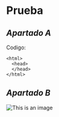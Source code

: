 # Prueba

## *Apartado A*

Codigo:
```
<html>
  <head>
  </head>
</html>
 ```

## *Apartado B*

![This is an image](https://www.diez.hn/binrepository/1024x680/0c0/0d0/none/3014757/RHIE/agregar-un-titulo-1_1211524_20220329104133.jpg)

